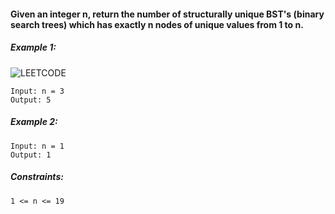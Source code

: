 #### Given an integer n, return the number of structurally unique BST's (binary search trees) which has exactly n nodes of unique values from 1 to n.

##### Example 1:

![LEETCODE](https://assets.leetcode.com/uploads/2021/01/18/uniquebstn3.jpg)
```
Input: n = 3
Output: 5
```

##### Example 2:
```
Input: n = 1
Output: 1
```

##### Constraints:
```
1 <= n <= 19
```

